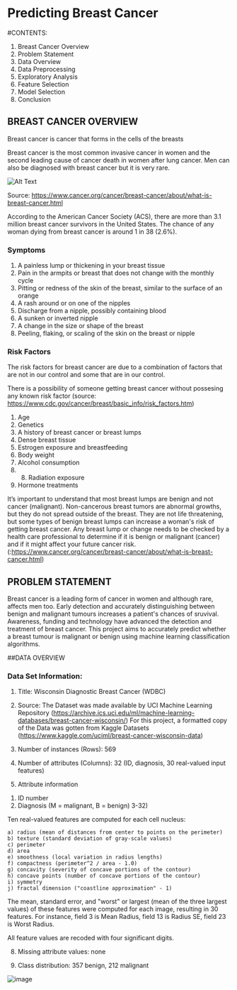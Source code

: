 # Predicting Breast Cancer


#CONTENTS:

1. Breast Cancer Overview
2. Problem Statement
3. Data Overview
4. Data Preprocessing
5. Exploratory Analysis
6. Feature Selection
7. Model Selection
8. Conclusion


## BREAST CANCER OVERVIEW

Breast cancer is cancer that forms in the cells of the breasts

Breast cancer is the most common invasive cancer in women and the second leading cause of cancer death in women after lung cancer. Men can also be diagnosed with breast cancer but it is very rare.

![Alt Text](https://www.cancer.org/content/dam/cancer-org/images/illustrations/medical-illustrations/en/breast-cancer-images/normal-breast-tissue.gif/jcr:content/renditions/cq5dam.thumbnail.980.980.jpeg)

Source: https://www.cancer.org/cancer/breast-cancer/about/what-is-breast-cancer.html

According to the American Cancer Society (ACS), there are more than 3.1 million breast cancer survivors in the United States. The chance of any woman dying from breast cancer is around 1 in 38 (2.6%).

### Symptoms

1. A painless lump or thickening in your breast tissue
2. Pain in the armpits or breast that does not change with the monthly cycle
3. Pitting or redness of the skin of the breast, similar to the surface of an orange
4. A rash around or on one of the nipples
5. Discharge from a nipple, possibly containing blood
6. A sunken or inverted nipple
7. A change in the size or shape of the breast
8. Peeling, flaking, or scaling of the skin on the breast or nipple

### Risk Factors

The risk factors for breast cancer are due to a combination of factors that are not in our control and some that are in our control. 

There is a possibility of someone getting breast cancer without possesing any known risk factor (source: https://www.cdc.gov/cancer/breast/basic_info/risk_factors.htm)

1. Age
2. Genetics
3. A history of breast cancer or breast lumps
4. Dense breast tissue
5. Estrogen exposure and breastfeeding
6. Body weight
7. Alcohol consumption
8. 8. Radiation exposure
9. Hormone treatments

It’s important to understand that most breast lumps are benign and not cancer (malignant). Non-cancerous breast tumors are abnormal growths, but they do not spread outside of the breast. They are not life threatening, but some types of benign breast lumps can increase a woman's risk of getting breast cancer. Any breast lump or change needs to be checked by a health care professional to determine if it is benign or malignant (cancer) and if it might affect your future cancer risk. (:https://www.cancer.org/cancer/breast-cancer/about/what-is-breast-cancer.html)


## PROBLEM STATEMENT

Breast cancer is a leading form of cancer in women and although rare, affects men too. Early detection and accurately distinguishing between benign and malignant tumours increases a patient's chances of sruvival. Awareness, funding and technology have advanced the detection and treatment of breast cancer. This project aims to accurately predict whether a breast tumour is malignant or benign using machine learning classification algorithms.

##DATA OVERVIEW

### Data Set Information:

1. Title: Wisconsin Diagnostic Breast Cancer (WDBC)

2. Source: 
    The Dataset was made available by UCI Machine Learning Repository (https://archive.ics.uci.edu/ml/machine-learning-databases/breast-cancer-wisconsin/)
    For this project, a formatted copy of the Data was gotten from Kaggle Datasets (https://www.kaggle.com/uciml/breast-cancer-wisconsin-data)

5. Number of instances (Rows): 569 

6. Number of attributes (Columns): 32 (ID, diagnosis, 30 real-valued input features)

7. Attribute information

1) ID number
2) Diagnosis (M = malignant, B = benign)
3-32)

Ten real-valued features are computed for each cell nucleus:

	a) radius (mean of distances from center to points on the perimeter)
	b) texture (standard deviation of gray-scale values)
	c) perimeter
	d) area
	e) smoothness (local variation in radius lengths)
	f) compactness (perimeter^2 / area - 1.0)
	g) concavity (severity of concave portions of the contour)
	h) concave points (number of concave portions of the contour)
	i) symmetry 
	j) fractal dimension ("coastline approximation" - 1)

The mean, standard error, and "worst" or largest (mean of the three
largest values) of these features were computed for each image,
resulting in 30 features.  For instance, field 3 is Mean Radius, field
13 is Radius SE, field 23 is Worst Radius.

All feature values are recoded with four significant digits.

8. Missing attribute values: none

9. Class distribution: 357 benign, 212 malignant


![image](https://user-images.githubusercontent.com/20461822/131932818-f081f75f-701e-4dd0-8875-828940a64fbb.png)
